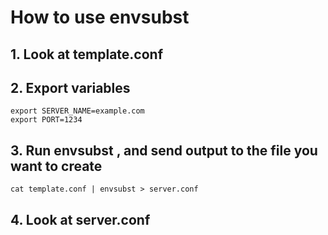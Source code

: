 # How to use envsubst

## 1. Look at template.conf

## 2. Export variables

```
export SERVER_NAME=example.com
export PORT=1234
```

## 3. Run envsubst , and send output to the file you want to create

```
cat template.conf | envsubst > server.conf
```

## 4. Look at server.conf
